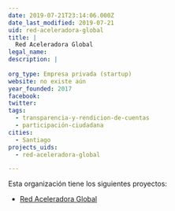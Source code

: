```yaml
---
date: 2019-07-21T23:14:06.000Z
date_last_modified: 2019-07-21
uid: red-aceleradora-global
title: |
  Red Aceleradora Global
legal_name: 
description: |
  
org_type: Empresa privada (startup)
website: no existe aún
year_founded: 2017
facebook: 
twitter: 
tags:
  - transparencia-y-rendicion-de-cuentas
  - participación-ciudadana
cities: 
  - Santiago
projects_uids:
  - red-aceleradora-global

---
```


Esta organización tiene los siguientes proyectos:

- [Red Aceleradora Global](/proyectos/red-aceleradora-global)
